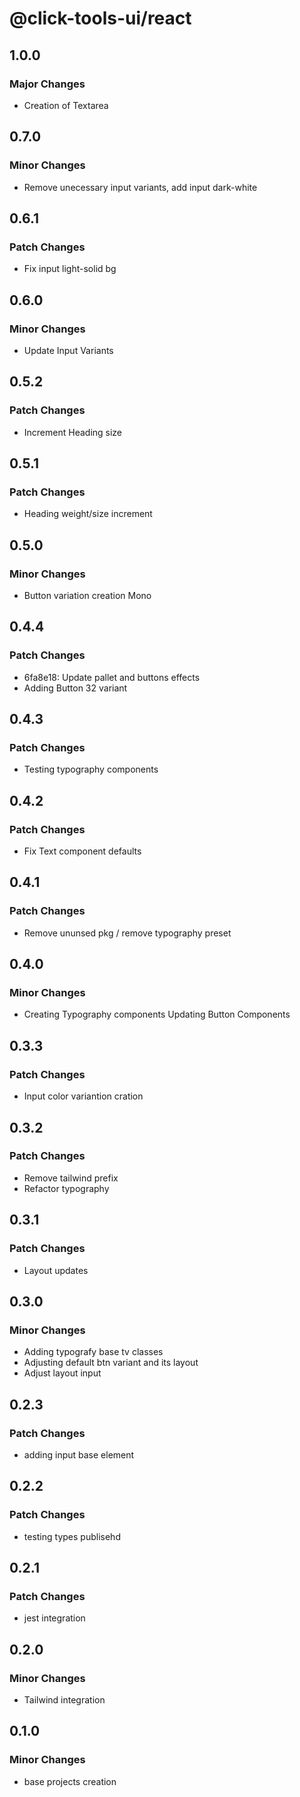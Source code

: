 # @click-tools-ui/react

## 1.0.0

### Major Changes

- Creation of Textarea

## 0.7.0

### Minor Changes

- Remove unecessary input variants, add input dark-white

## 0.6.1

### Patch Changes

- Fix input light-solid bg

## 0.6.0

### Minor Changes

- Update Input Variants

## 0.5.2

### Patch Changes

- Increment Heading size

## 0.5.1

### Patch Changes

- Heading weight/size increment

## 0.5.0

### Minor Changes

- Button variation creation Mono

## 0.4.4

### Patch Changes

- 6fa8e18: Update pallet and buttons effects
- Adding Button 32 variant

## 0.4.3

### Patch Changes

- Testing typography components

## 0.4.2

### Patch Changes

- Fix Text component defaults

## 0.4.1

### Patch Changes

- Remove ununsed pkg / remove typography preset

## 0.4.0

### Minor Changes

- Creating Typography components
  Updating Button Components

## 0.3.3

### Patch Changes

- Input color variantion cration

## 0.3.2

### Patch Changes

- Remove tailwind prefix
- Refactor typography

## 0.3.1

### Patch Changes

- Layout updates

## 0.3.0

### Minor Changes

- Adding typografy base tv classes
- Adjusting default btn variant and its layout
- Adjust layout input

## 0.2.3

### Patch Changes

- adding input base element

## 0.2.2

### Patch Changes

- testing types publisehd

## 0.2.1

### Patch Changes

- jest integration

## 0.2.0

### Minor Changes

- Tailwind integration

## 0.1.0

### Minor Changes

- base projects creation

